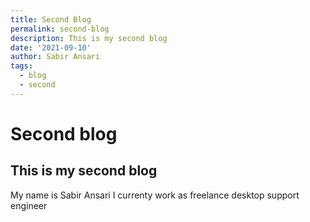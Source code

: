```yaml
---
title: Second Blog
permalink: second-blog
description: This is my second blog
date: '2021-09-10'
author: Sabir Ansari
tags: 
  - blog
  - second
---
```


# Second blog

## This is my second blog

My name is Sabir Ansari I currenty work as freelance desktop support engineer